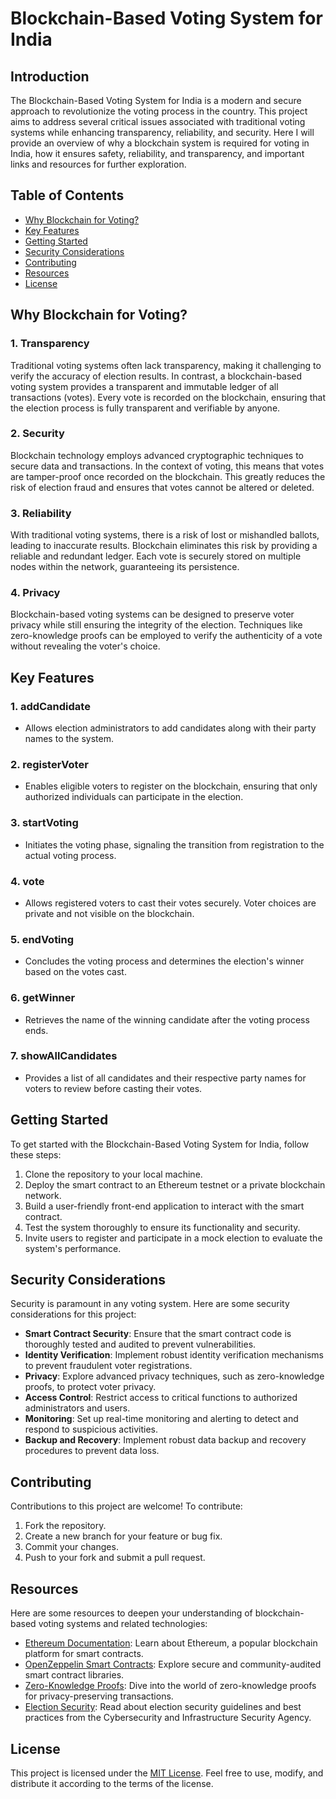 # Blockchain-Based Voting System for India 

## Introduction

The Blockchain-Based Voting System for India is a modern and secure approach to revolutionize the voting process in the country. This project aims to address several critical issues associated with traditional voting systems while enhancing transparency, reliability, and security. Here I will provide an overview of why a blockchain system is required for voting in India, how it ensures safety, reliability, and transparency, and important links and resources for further exploration.

## Table of Contents

- [Why Blockchain for Voting?](#why-blockchain-for-voting)
- [Key Features](#key-features)
- [Getting Started](#getting-started)
- [Security Considerations](#security-considerations)
- [Contributing](#contributing)
- [Resources](#resources)
- [License](#license)

## Why Blockchain for Voting?

### 1. Transparency

Traditional voting systems often lack transparency, making it challenging to verify the accuracy of election results. In contrast, a blockchain-based voting system provides a transparent and immutable ledger of all transactions (votes). Every vote is recorded on the blockchain, ensuring that the election process is fully transparent and verifiable by anyone.

### 2. Security

Blockchain technology employs advanced cryptographic techniques to secure data and transactions. In the context of voting, this means that votes are tamper-proof once recorded on the blockchain. This greatly reduces the risk of election fraud and ensures that votes cannot be altered or deleted.

### 3. Reliability

With traditional voting systems, there is a risk of lost or mishandled ballots, leading to inaccurate results. Blockchain eliminates this risk by providing a reliable and redundant ledger. Each vote is securely stored on multiple nodes within the network, guaranteeing its persistence.

### 4. Privacy

Blockchain-based voting systems can be designed to preserve voter privacy while still ensuring the integrity of the election. Techniques like zero-knowledge proofs can be employed to verify the authenticity of a vote without revealing the voter's choice.

## Key Features

### 1. **addCandidate**

- Allows election administrators to add candidates along with their party names to the system.

### 2. **registerVoter**

- Enables eligible voters to register on the blockchain, ensuring that only authorized individuals can participate in the election.

### 3. **startVoting**

- Initiates the voting phase, signaling the transition from registration to the actual voting process.

### 4. **vote**

- Allows registered voters to cast their votes securely. Voter choices are private and not visible on the blockchain.

### 5. **endVoting**

- Concludes the voting process and determines the election's winner based on the votes cast.

### 6. **getWinner**

- Retrieves the name of the winning candidate after the voting process ends.

### 7. **showAllCandidates**

- Provides a list of all candidates and their respective party names for voters to review before casting their votes.

## Getting Started

To get started with the Blockchain-Based Voting System for India, follow these steps:

1. Clone the repository to your local machine.
2. Deploy the smart contract to an Ethereum testnet or a private blockchain network.
3. Build a user-friendly front-end application to interact with the smart contract.
4. Test the system thoroughly to ensure its functionality and security.
5. Invite users to register and participate in a mock election to evaluate the system's performance.

## Security Considerations

Security is paramount in any voting system. Here are some security considerations for this project:

- **Smart Contract Security**: Ensure that the smart contract code is thoroughly tested and audited to prevent vulnerabilities.
- **Identity Verification**: Implement robust identity verification mechanisms to prevent fraudulent voter registrations.
- **Privacy**: Explore advanced privacy techniques, such as zero-knowledge proofs, to protect voter privacy.
- **Access Control**: Restrict access to critical functions to authorized administrators and users.
- **Monitoring**: Set up real-time monitoring and alerting to detect and respond to suspicious activities.
- **Backup and Recovery**: Implement robust data backup and recovery procedures to prevent data loss.

## Contributing

Contributions to this project are welcome! To contribute:

1. Fork the repository.
2. Create a new branch for your feature or bug fix.
3. Commit your changes.
4. Push to your fork and submit a pull request.

## Resources

Here are some resources to deepen your understanding of blockchain-based voting systems and related technologies:

- [Ethereum Documentation](https://ethereum.org/docs/): Learn about Ethereum, a popular blockchain platform for smart contracts.
- [OpenZeppelin Smart Contracts](https://docs.openzeppelin.com/contracts/): Explore secure and community-audited smart contract libraries.
- [Zero-Knowledge Proofs](https://zkp.science/): Dive into the world of zero-knowledge proofs for privacy-preserving transactions.
- [Election Security](https://www.cisa.gov/election-security): Read about election security guidelines and best practices from the Cybersecurity and Infrastructure Security Agency.

## License

This project is licensed under the [MIT License](LICENSE). Feel free to use, modify, and distribute it according to the terms of the license.
